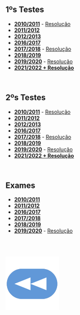 ## 1ºs Testes
* [**2010/2011**](T1-1011.pdf) - [Resolução](T1-1011-res.pdf)
* [**2011/2012**](T1-1112.pdf)
* [**2012/2013**](T1-1213.pdf)
* [**2016/2017**](T1-1617.pdf)
* [**2017/2018**](T1-1718.pdf) - [Resolução](T1-1718-res.pdf)
* [**2018/2019**](T1-1819.pdf)
* [**2019/2020**](T1-1920.pdf) - [Resolução](T1-1920-res.pdf)
* [**2021/2022 + Resolução**](T1-2122%2Bres.pdf)

<br>

## 2ºs Testes
* [**2010/2011**](T2-1011.pdf) - [Resolução](T2-1011-res.pdf)
* [**2011/2012**](T2-1112.pdf)
* [**2012/2013**](T2-1213.pdf)
* [**2016/2017**](T2-1617.pdf)
* [**2017/2018**](T2-1718.pdf) - [Resolução](T2-1718-res.pdf)
* [**2018/2019**](T2-1819.pdf)
* [**2019/2020**](T2-1920.pdf) - [Resolução](T2-1920-res.pdf)
* [**2021/2022 + Resolução**](T2-2122%2Bres.pdf)

<br>

## Exames
* [**2010/2011**](Ex-1011.pdf)
* [**2011/2012**](Ex-1112.pdf)
* [**2016/2017**](Ex-1617.pdf)
* [**2017/2018**](Ex-1718.pdf)
* [**2018/2019**](Ex-1819.pdf)
* [**2019/2020**](Ex-1920.pdf) - [Resolução](Ex-1920-res.pdf)

<br><br>

[![retroceder](https://raw.githubusercontent.com/David81820/Recursos-LCC/main/Rewind.png)](https://david81820.github.io/Recursos-LCC/1ano)